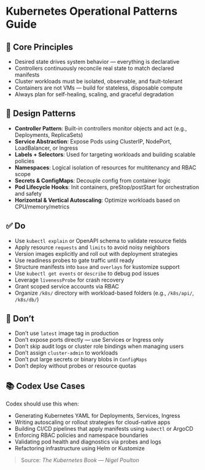 # Kubernetes Operational Patterns Guide

## 🔁 Core Principles
- Desired state drives system behavior — everything is declarative
- Controllers continuously reconcile real state to match declared manifests
- Cluster workloads must be isolated, observable, and fault-tolerant
- Containers are not VMs — build for stateless, disposable compute
- Always plan for self-healing, scaling, and graceful degradation

## 🧩 Design Patterns
- **Controller Pattern**: Built-in controllers monitor objects and act (e.g., Deployments, ReplicaSets)
- **Service Abstraction**: Expose Pods using ClusterIP, NodePort, LoadBalancer, or Ingress
- **Labels + Selectors**: Used for targeting workloads and building scalable policies
- **Namespaces**: Logical isolation of resources for multitenancy and RBAC scope
- **Secrets & ConfigMaps**: Decouple config from container logic
- **Pod Lifecycle Hooks**: Init containers, preStop/postStart for orchestration and safety
- **Horizontal & Vertical Autoscaling**: Optimize workloads based on CPU/memory/metrics

## ✅ Do
- Use `kubectl explain` or OpenAPI schema to validate resource fields
- Apply resource `requests` and `limits` to avoid noisy neighbors
- Version images explicitly and roll out with deployment strategies
- Use readiness probes to gate traffic until ready
- Structure manifests into `base` and `overlays` for kustomize support
- Use `kubectl get events` or `describe` to debug pod issues
- Leverage `livenessProbe` for crash recovery
- Grant scoped service accounts via RBAC
- Organize `/k8s/` directory with workload-based folders (e.g., `/k8s/api/`, `/k8s/db/`)

## 🚫 Don’t
- Don’t use `latest` image tag in production
- Don’t expose ports directly — use Services or Ingress only
- Don’t skip audit logs or cluster role bindings when managing users
- Don’t assign `cluster-admin` to workloads
- Don’t put large secrets or binary blobs in `ConfigMaps`
- Don’t deploy without probes or resource quotas

## 📚 Codex Use Cases
Codex should use this when:
- Generating Kubernetes YAML for Deployments, Services, Ingress
- Writing autoscaling or rollout strategies for cloud-native apps
- Building CI/CD pipelines that apply manifests using `kubectl` or ArgoCD
- Enforcing RBAC policies and namespace boundaries
- Validating pod health and diagnostics via probes and logs
- Refactoring infrastructure using Helm or Kustomize

> Source: *The Kubernetes Book — Nigel Poulton*
